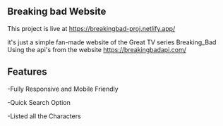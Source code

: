 ## Breaking bad Website

This project is live at https://breakingbad-proj.netlify.app/

it's just a simple fan-made website of the Great TV series Breaking_Bad Using the api's from the website https://breakingbadapi.com/

## Features
  
  -Fully Responsive and Mobile Friendly
 
  -Quick Search Option
  
  -Listed all the Characters
  


